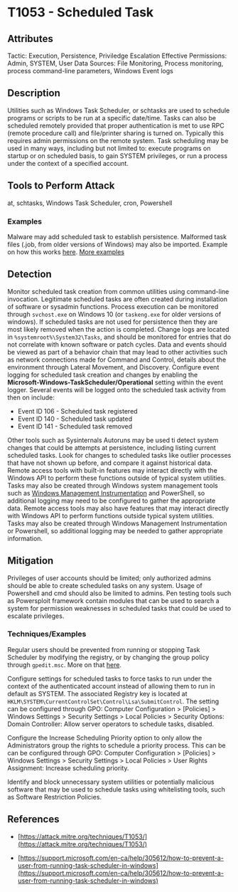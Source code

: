 ﻿# T1053 - Scheduled Task

## Attributes
Tactic: Execution, Persistence, Priviledge Escalation
Effective Permissions: Admin, SYSTEM, User
Data Sources: File Monitoring, Process monitoring, process command-line parameters, Windows Event logs

## Description
Utilities such as Windows Task Scheduler, or schtasks are used to schedule programs or scripts to be run at a specific date/time. Tasks can also be scheduled remotely provided that proper authentication is met to use RPC (remote procedure call) and file/printer sharing is turned on. Typically this requires admin permissions on the remote system.
Task scheduling may be used in many ways, including but not limited to:  execute programs on startup or on scheduled basis, to gain SYSTEM privileges, or run a process under the context of a specified account.

## Tools to Perform Attack
at, schtasks, Windows Task Scheduler, cron, Powershell

### Examples
Malware may add scheduled task to establish persistence.
Malformed task files (.job, from older versions of Windows) may also be imported.
Example on how this works [here](https://www.bleepingcomputer.com/news/security/new-zero-day-exploit-for-bug-in-windows-10-task-scheduler/).
[More examples](https://kb.cert.org/vuls/id/119704/)

## Detection
Monitor scheduled task creation from common utilities using command-line invocation. Legitimate scheduled tasks are often created during installation of software or sysadmin functions. Process execution can be monitored through `svchost.exe` on Windows 10 (or `taskeng.exe` for older versions of windows). If scheduled tasks are not used for persistence then they are most likely removed when the action is completed. Change logs are located in `%systemroot%\System32\Tasks`,  and should be monitored for entries that do not correlate with known software or patch cycles. Data and events should be viewed as part of a behavior chain that may lead to other activities such as network connections made for Command and Control, details about the environment through Lateral Movement, and Discovery.
Configure event logging for scheduled task creation and changes by enabling the **Microsoft-Windows-TaskScheduler/Operational** setting within the event logger.
Several events will be logged onto the scheduled task activity from then on include:
 -  Event ID 106 - Scheduled task registered
-   Event ID 140 - Scheduled task updated
-   Event ID 141 - Scheduled task removed

Other tools such as Sysinternals Autoruns may be used ti detect system changes that could be attempts at persistence, including listing current scheduled tasks. Look for changes to scheduled tasks like outlier processes that have not shown up before, and compare it against historical data.
Remote access tools with built-in features may interact directly with the Windows API to perform these functions outside of typical system utilities. Tasks may also be created through Windows system management tools such as [Windows Management Instrumentation](https://attack.mitre.org/techniques/T1047) and PowerShell, so additional logging may need to be configured to gather the appropriate data.
Remote access tools may also have features that may interact directly with Windows API to perform functions outside typical system utilities. Tasks may also be created through Windows Management Instrumentation or Powershell, so additional logging may be needed to gather appropriate information.

## Mitigation

Privileges of user accounts should be limited; only authorized admins should be able to create scheduled tasks on any system. Usage of Powershell and cmd should also be limited to admins. Pen testing tools such as Powersploit  framework contain modules that can be used to search a system for permission weaknesses in scheduled tasks that could be used to escalate privileges.

### Techniques/Examples
Regular users should be prevented from running or stopping Task Scheduler by modifying the registry, or by changing the group policy through `gpedit.msc`. More on that [here](https://support.microsoft.com/en-ca/help/305612/how-to-prevent-a-user-from-running-task-scheduler-in-windows).

Configure settings for scheduled tasks to force tasks to run under the context of the authenticated account instead of allowing them to run in default as SYSTEM. The associated Registry key is located at `HKLM\SYSTEM\CurrentControlSet\Control\Lsa\SubmitControl`. The setting can be configured through GPO: Computer Configuration > [Policies] > Windows Settings > Security Settings > Local Policies > Security Options: Domain Controller: Allow server operators to schedule tasks, disabled.

Configure the Increase Scheduling Priority option to only allow the Administrators group the rights to schedule a priority process. This can be can be configured through GPO: Computer Configuration > [Policies] > Windows Settings > Security Settings > Local Policies > User Rights Assignment: Increase scheduling priority.

Identify and block unnecessary system utilities or potentially malicious software that may be used to schedule tasks using whitelisting tools, such as Software Restriction Policies.
## References

  - [https://attack.mitre.org/techniques/T1053/](https://attack.mitre.org/techniques/T1053/)

- [https://support.microsoft.com/en-ca/help/305612/how-to-prevent-a-user-from-running-task-scheduler-in-windows](https://support.microsoft.com/en-ca/help/305612/how-to-prevent-a-user-from-running-task-scheduler-in-windows)
